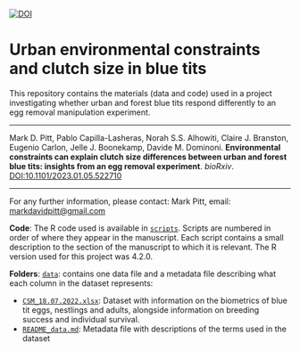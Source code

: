 [![DOI](https://zenodo.org/badge/658337187.svg)](https://zenodo.org/badge/latestdoi/658337187)
# Urban environmental constraints and clutch size in blue tits


This repository contains the materials (data and code) used in a project investigating whether urban and forest blue tits respond differently to an egg removal manipulation experiment.

------------------------------------------------------------------------

Mark D. Pitt, Pablo Capilla-Lasheras, Norah S.S. Alhowiti, Claire J. Branston, Eugenio Carlon, Jelle J. Boonekamp, Davide M. Dominoni. **Environmental constraints can explain clutch size differences between urban and forest blue tits: insights from an egg removal experiment**. *bioRxiv*. [DOI:10.1101/2023.01.05.522710](https://www.biorxiv.org/content/10.1101/2023.01.05.522710v1)

------------------------------------------------------------------------

For any further information, please contact: Mark Pitt, email: [markdavidpitt\@gmail.com](mailto:markdavidpitt@gmail.com)

**Code**:
The R code used is available in  [`scripts`](https://github.com/MarkPitt99/R-script-for-clutch-size-paper/tree/main/scripts). Scripts are numbered in order of where they appear in the manuscript. Each script contains a small description to the section of the manuscript to which it is relevant. The R version used for this project was 4.2.0.

**Folders**:
[`data`](https://github.com/MarkPitt99/R-script-for-clutch-size-paper/tree/main/data): contains one data file and a metadata file describing what each column in the dataset represents: 
* [`CSM_18.07.2022.xlsx`](https://github.com/MarkPitt99/R-script-for-clutch-size-paper/blob/main/data/CSM_18.07.2022.xlsx): Dataset with information on the biometrics of blue tit eggs, nestlings and adults, alongside information on breeding success and individual survival.
* [`README_data.md`](https://github.com/MarkPitt99/R-script-for-clutch-size-paper/blob/main/data/README_data.md): Metadata file with descriptions of the terms used in the dataset

